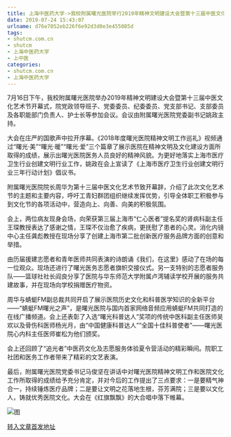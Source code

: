 ```yaml
---
title: 上海中医药大学->我校附属曙光医院举行2019年精神文明建设大会暨第十三届中医文化艺术节开幕式 | shutcm.com.cn
date: 2019-07-24 15:43:07
urlname: d76e7052eb226f6e92d3d0e3e455085d
tags: 
- shutcm.com.cn
- shutcm
- 上海中医药大学
- 上中医
categories:
- shutcm.com.cn
- 上海中医药大学
---
```



7月16日下午，我校附属曙光医院举办2019年精神文明建设大会暨第十三届中医文化艺术节开幕式，院党政领导班子、党委委员、纪委委员、党支部书记、支部委员及各职能部门负责人、护士长等参加会议。会议由附属曙光医院党委副书记姚政主持。

大会在庄严的国歌声中拉开序幕。《2018年度曙光医院精神文明工作巡礼》视频通过“曙光·美”“曙光·暖”“曙光·爱”三个篇章了展示医院在精神文明及文化建设方面所取得的成绩，展示出曙光医院医务人员良好的精神风貌。为更好地落实上海市医疗卫生行业创建文明行业工作，姚政在会上宣读了《上海市医疗卫生行业创建文明行业三年行动计划》倡议书。

附属曙光医院院长周华为第十三届中医文化艺术节致开幕辞，介绍了此次文化艺术节的主题和主要内容，呼吁工青妇群团组织继续发挥优势，引导全体职工积极参与到文化节的各项活动中，营造向上、向善、向美的积极氛围。

会上，两位病友现身会场，向荣获第三届上海市“仁心医者”提名奖的肾病科副主任王琛教授表达了感谢之情，王琛不仅治愈了疾病，更抚慰了患者的心灵。消化内镜中心主任龚彪教授在现场分享了创建上海市第二批创新医疗服务品牌方面的创意和举措。

由历届援建志愿者和青年医师共同表演的诗朗诵《我们，在这里》感动了在场的每一位观众。现场还进行了曙光医务志愿者旗帜交接仪式。另一支特别的志愿者服务队——篮球社社长阎良分享了医院与华东师范大学附属卢湾辅读学校开展的服务共建故事，并在现场向学校捐赠医疗物资。

周华与蜻蜓FM副总裁共同开启了展示医院历史文化和科普医学知识的全新平台——“蜻蜓FM曙光之声”，是曙光医院与国内首家网络音频应用蜻蜓FM共同打造的在线广播频道。会上还表彰了入选“曙光科普达人”奖项的传统中医科副主任医师吴欢以及骨伤科医师杨光月，由“中国健康科普达人”“全国十佳科普使者”——曙光医院心内科主任医师崔松为他们颁奖。

会上还回顾了“追光者”中医药文化及志愿服务体验夏令营活动的精彩瞬间。院职工社团和医务工作者带来了精彩的文艺表演。

最后，附属曙光医院党委书记马俊坚在讲话中对曙光医院精神文明工作和医院文化工作所取得的成绩给予充分肯定，并对今后的工作提出了三点要求：一是要精气神合一，持续锤炼医疗品牌；二是要让文明之花落地生根，芬芳满院；三是要以文化人，铸就优秀医院文化。大会在《红旗飘飘》的大合唱中落下帷幕。



![图](http://www.shutcm.edu.cn/_upload/article/images/9c/0d/07d26ab54c729620f816c4053c1a/7668fe19-a13b-4deb-b48f-b90cb6cb5267.jpg)

[转入文章首发地址](http://www.shutcm.edu.cn/2019/0724/c973a111783/page.htm)